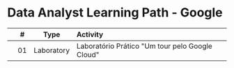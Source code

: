 # Data Analyst Learning Path - Google

|  | # | Type | Activity |
|:---:|:---:|:---:|:---|
|  | 01 | Laboratory | Laboratório Prático "Um tour pelo Google Cloud" | 
